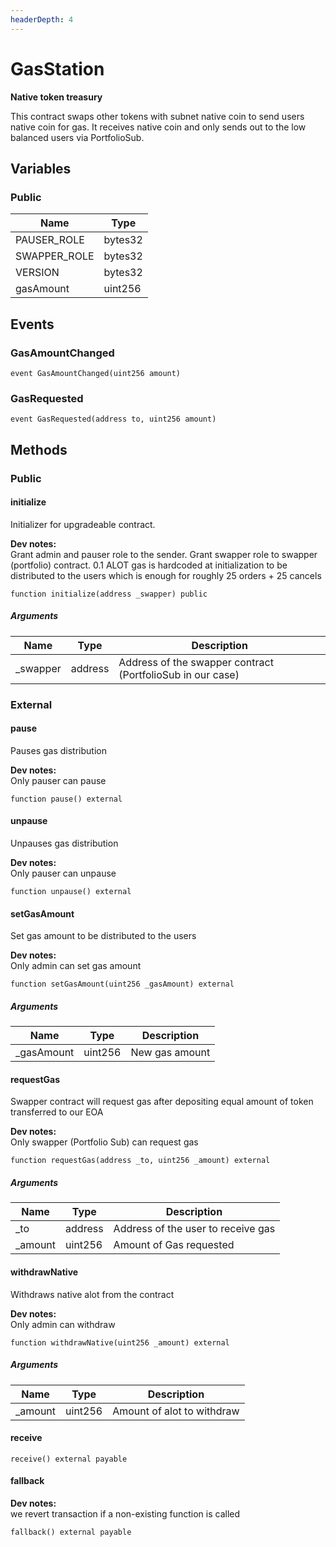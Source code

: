 ```yaml
---
headerDepth: 4
---
```


# GasStation

**Native token treasury**

This contract swaps other tokens with subnet native coin to send users native coin for gas.
It receives native coin and only sends out to the low balanced users via PortfolioSub.

## Variables

### Public

| Name | Type |
| --- | --- |
| PAUSER_ROLE | bytes32 |
| SWAPPER_ROLE | bytes32 |
| VERSION | bytes32 |
| gasAmount | uint256 |

## Events

### GasAmountChanged

```solidity:no-line-numbers
event GasAmountChanged(uint256 amount)
```

### GasRequested

```solidity:no-line-numbers
event GasRequested(address to, uint256 amount)
```

## Methods

### Public

#### initialize

Initializer for upgradeable contract.

**Dev notes:** \
Grant admin and pauser role to the sender. Grant swapper role to swapper (portfolio) contract.
0.1 ALOT gas is hardcoded at initialization to be distributed to the users which is enough for roughly
25 orders + 25 cancels

```solidity:no-line-numbers
function initialize(address _swapper) public
```

##### Arguments

| Name | Type | Description |
| ---- | ---- | ----------- |
| _swapper | address | Address of the swapper contract (PortfolioSub in our case) |

### External

#### pause

Pauses gas distribution

**Dev notes:** \
Only pauser can pause

```solidity:no-line-numbers
function pause() external
```

#### unpause

Unpauses gas distribution

**Dev notes:** \
Only pauser can unpause

```solidity:no-line-numbers
function unpause() external
```

#### setGasAmount

Set gas amount to be distributed to the users

**Dev notes:** \
Only admin can set gas amount

```solidity:no-line-numbers
function setGasAmount(uint256 _gasAmount) external
```

##### Arguments

| Name | Type | Description |
| ---- | ---- | ----------- |
| _gasAmount | uint256 | New gas amount |

#### requestGas

Swapper contract will request gas after depositing equal amount of token transferred to our EOA

**Dev notes:** \
Only swapper (Portfolio Sub) can request gas

```solidity:no-line-numbers
function requestGas(address _to, uint256 _amount) external
```

##### Arguments

| Name | Type | Description |
| ---- | ---- | ----------- |
| _to | address | Address of the user to receive gas |
| _amount | uint256 | Amount of Gas requested |

#### withdrawNative

Withdraws native alot from the contract

**Dev notes:** \
Only admin can withdraw

```solidity:no-line-numbers
function withdrawNative(uint256 _amount) external
```

##### Arguments

| Name | Type | Description |
| ---- | ---- | ----------- |
| _amount | uint256 | Amount of alot to withdraw |

#### receive

```solidity:no-line-numbers
receive() external payable
```

#### fallback

**Dev notes:** \
we revert transaction if a non-existing function is called

```solidity:no-line-numbers
fallback() external payable
```

